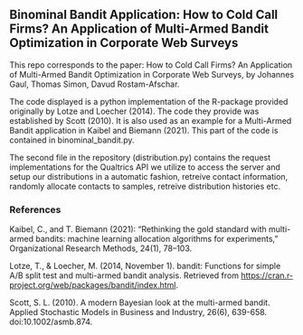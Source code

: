 ## Binominal Bandit Application: How to Cold Call Firms? An Application of Multi-Armed Bandit Optimization in Corporate Web Surveys
This repo corresponds to the paper: How to Cold Call Firms? An Application of Multi-Armed Bandit Optimization in Corporate Web Surveys, by Johannes Gaul, Thomas Simon, Davud Rostam-Afschar.

The code displayed is a python implementation of the R-package provided originally by Lotze and Loecher (2014). The code they provide was established by Scott (2010). It is also used as an example for a Multi-Armed Bandit application in Kaibel and Biemann (2021). This part of the code is contained in binominal_bandit.py.

The second file in the repository (distribution.py) contains the request implementations for the Qualtrics API we utilize to access the server and setup our distributions in a automatic fashion, retreive contact information, randomly allocate contacts to samples, retreive distribution histories etc.

### References

Kaibel, C., and T. Biemann (2021): “Rethinking the gold standard with multi-armed bandits:
machine learning allocation algorithms for experiments,” Organizational Research Methods, 24(1),
78–103. 

Lotze, T., & Loecher, M. (2014, November 1). bandit: Functions for simple A/B split test and multi-armed bandit analysis. Retrieved from https://cran.r-project.org/web/packages/bandit/index.html. 

Scott, S. L. (2010). A modern Bayesian look at the multi-armed bandit. Applied Stochastic Models in Business
and Industry, 26(6), 639-658. doi:10.1002/asmb.874.
